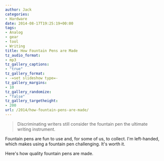 ```yaml
---
author: Jack
categories:
- Hardware
date: 2014-08-17T19:25:19+00:00
tags:
- Analog
- gear
- tool
- Writing
title: How Fountain Pens are Made
tz_audio_format:
- mp3
tz_gallery_captions:
- "true"
tz_gallery_format:
- -=set slideshow type=-
tz_gallery_margins:
- 10
tz_gallery_randomize:
- "false"
tz_gallery_targetheight:
- 200
url: /2014/how-fountain-pens-are-made/
---
```


<div>
</div>

> Discriminating writers still consider the fountain pen the ultimate writing instrument.

Fountain pens are fun to use and, for some of us, to collect. I'm left-handed, which makes using a fountain pen challenging. It's worth it.

Here's how quality fountain pens are made.

<span class="embed-youtube" style="text-align:center; display: block;"></span> 

&nbsp;